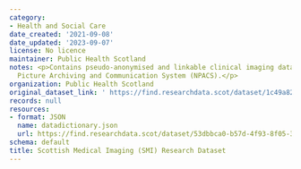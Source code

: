 ```yaml
---
category:
- Health and Social Care
date_created: '2021-09-08'
date_updated: '2023-09-07'
license: No licence
maintainer: Public Health Scotland
notes: <p>Contains pseudo-anonymised and linkable clinical imaging data from the National
  Picture Archiving and Communication System (NPACS).</p>
organization: Public Health Scotland
original_dataset_link: ' https://find.researchdata.scot/dataset/1c49a822-6432-468b-8ba5-6aab534654b9'
records: null
resources:
- format: JSON
  name: datadictionary.json
  url: https://find.researchdata.scot/dataset/53dbbca0-b57d-4f93-8f05-37f626f9a7bc/resource/1c49a822-6432-468b-8ba5-6aab534654b9/download/datadictionary.json
schema: default
title: Scottish Medical Imaging (SMI) Research Dataset
---
```

